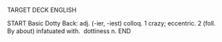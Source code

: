 TARGET DECK
ENGLISH

START
Basic
Dotty
Back: adj. (-ier, -iest) colloq. 1 crazy; eccentric. 2 (foll. By about) infatuated with.  dottiness n.
END
